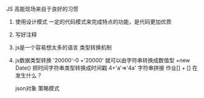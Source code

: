JS 高能现场来自于良好的习惯

1. 使用设计模式
  一定的代码模式来完成特点的功能，是代码更加优质
2. 写好注释
3. js是一个容易想太多的语言 类型转换机制
4. js数据类型转换
    '20000'-0
    +'20000'     就可以由字符串转换成数值型
    +new Date()  把时间字符串类型转换成时间戳
    4+'a'=>'4a' 字符串拼接
    作业[] + [] 在发生什么？


    json对象
    策略模式